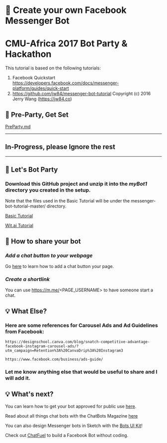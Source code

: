 # 🤖 Create your own Facebook Messenger Bot

# CMU-Africa 2017 Bot Party & Hackathon

This tutorial is based on the following tutorials:

1. Facebook Quickstart https://developers.facebook.com/docs/messenger-platform/guides/quick-start
2. https://github.com/jw84/messenger-bot-tutorial Copyright (c) 2016 Jerry Wang (https://jw84.co)

## 🙌 Pre-Party, Get Set

[PreParty.md](https://github.com/amuhebwa/messenger-bot-tutorial/blob/master/PreParty.md)

----------------------------------------------
## In-Progress, please Ignore the rest
----------------------------------------------

## 🙌  Let's Bot Party 

### Download this GitHub project and unzip it into the *myBot1* directory you created in the setup.

Note that the files used in the Basic Tutorial will be under the messenger-bot-tutorial-master/ directory.

[Basic Tutorial](https://github.com/amuhebwa/messenger-bot-tutorial/blob/master/Tutorial.md)

[Wit.ai Tutorial](https://github.com/amuhebwa/messenger-bot-tutorial/blob/master/WitaiTutorial.md)

## 📡 How to share your bot

### *Add a chat button to your webpage*

Go [here](https://developers.facebook.com/docs/messenger-platform/plugin-reference) to learn how to add a chat button your page.

### *Create a shortlink*

You can use https://m.me/<PAGE_USERNAME> to have someone start a chat.

## 💡 What Else?

### Here are some references for Carousel Ads and Ad Guidelines from Facebook:

    https://designschool.canva.com/blog/snatch-competitive-advantage-facebook-instagram-carousel-ads/?utm_campaign=Retention%3A%20CanvaDrip%3A%20Instagram3

    https://www.facebook.com/business/ads-guide/

### Let me know anything else that would be useful to share and I will add it.

## 💡 What's next?

You can learn how to get your bot approved for public use [here](https://developers.facebook.com/docs/messenger-platform/app-review).

Read about all things chat bots with the ChatBots Magazine [here](https://medium.com/chat-bots)

You can also design Messenger bots in Sketch with the [Bots UI Kit](https://bots.mockuuups.com)!

Check out [ChatFuel](https://chatfuel.com/) to build a Facebook Bot without coding.
